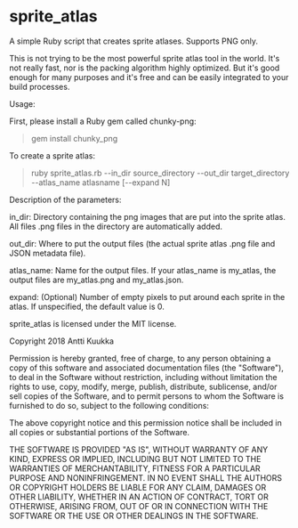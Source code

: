 # sprite_atlas
A simple Ruby script that creates sprite atlases. Supports PNG only.

This is not trying to be the most powerful sprite atlas tool in the world. It's not really fast, nor is the packing algorithm highly optimized. But it's good enough for many purposes and it's free and can be easily integrated to your build processes.

Usage:

First, please install a Ruby gem called chunky-png:

> gem install chunky_png

To create a sprite atlas:

> ruby sprite_atlas.rb --in_dir source_directory --out_dir target_directory --atlas_name atlasname [--expand N]

Description of the parameters:

in_dir: Directory containing the png images that are put into the sprite atlas. All files .png files in the directory are automatically added.

out_dir: Where to put the output files (the actual sprite atlas .png file and JSON metadata file).

atlas_name: Name for the output files. If your atlas_name is my_atlas, the output files are my_atlas.png and my_atlas.json.

expand: (Optional) Number of empty pixels to put around each sprite in the atlas. If unspecified, the default value is 0.


sprite_atlas is licensed under the MIT license.

Copyright 2018 Antti Kuukka

Permission is hereby granted, free of charge, to any person obtaining a copy of this software and associated documentation files (the "Software"), to deal in the Software without restriction, including without limitation the rights to use, copy, modify, merge, publish, distribute, sublicense, and/or sell copies of the Software, and to permit persons to whom the Software is furnished to do so, subject to the following conditions:

The above copyright notice and this permission notice shall be included in all copies or substantial portions of the Software.

THE SOFTWARE IS PROVIDED "AS IS", WITHOUT WARRANTY OF ANY KIND, EXPRESS OR IMPLIED, INCLUDING BUT NOT LIMITED TO THE WARRANTIES OF MERCHANTABILITY, FITNESS FOR A PARTICULAR PURPOSE AND NONINFRINGEMENT. IN NO EVENT SHALL THE AUTHORS OR COPYRIGHT HOLDERS BE LIABLE FOR ANY CLAIM, DAMAGES OR OTHER LIABILITY, WHETHER IN AN ACTION OF CONTRACT, TORT OR OTHERWISE, ARISING FROM, OUT OF OR IN CONNECTION WITH THE SOFTWARE OR THE USE OR OTHER DEALINGS IN THE SOFTWARE.